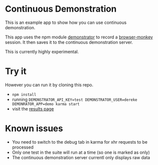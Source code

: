 # Continuous Demonstration

This is an example app to show how you can use continuous demonstration.

This app uses the npm module [demonstrator](https://www.npmjs.com/package/demonstrator) to record a [browser-monkey](https://www.npmjs.com/package/browser-monkey) session. It then saves it to the continuous demonstration server.

This is currently highly experimental.

# Try it
However you can run it by cloning this repo.

* `npm install`
* running `DEMONSTRATOR_API_KEY=test DEMONSTRATOR_USER=dereke DEMONRATOR_APP=demo karma start`
* visit the [results page](https://continuous-demo.herokuapp.com/api/dereke/demo/recent)

# Known issues

* You need to switch to the debug tab in karma for xhr requests to be processed
* Only one test in the suite will run at a time (so one is marked as only)
* The continuous demonstration server currentl only displays raw data
